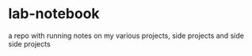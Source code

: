 # lab-notebook
a repo with running notes on my various projects, side projects and side side projects
